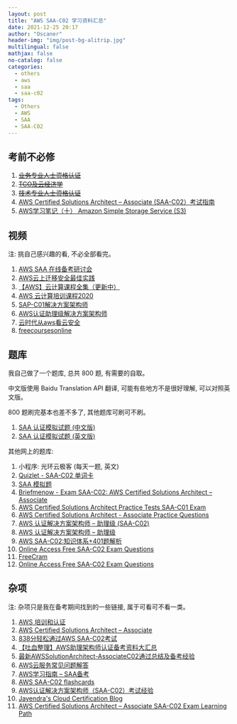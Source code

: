 ```yaml
---
layout: post
title: "AWS SAA-C02 学习资料汇总"
date: 2021-12-25 20:17
author: "Oscaner"
header-img: "img/post-bg-alitrip.jpg"
multilingual: false
mathjax: false
no-catalog: false
categories:
  - others
  - aws
  - saa
  - saa-c02
tags:
  - Others
  - AWS
  - SAA
  - SAA-C02
---
```


## 考前不必修

1. ~~[业务专业人士资格认证](https://partnercentral.awspartner.com/LmsSsoRedirect?RelayState=%2flearningobject%2fcurriculum%3fid%3d38303)~~
2. ~~[TCO及云经济学](https://partnercentral.awspartner.com/LmsSsoRedirect?RelayState=%2flearningobject%2fwbc%3fid%3d40767)~~
3. ~~[技术专业人士资格认证](https://partnercentral.awspartner.com/LmsSsoRedirect?RelayState=%2flearningobject%2fcurriculum%3fid%3d50060)~~
4. [AWS Certified Solutions Architect – Associate (SAA-C02）考试指南](https://d1.awsstatic.com/zh_CN/training-and-certification/docs-sa-assoc/AWS-Certified-Solutions-Architect-Associate_Exam-Guide.pdf)
5. [AWS学习笔记（十） Amazon Simple Storage Service (S3)](http://www.cloudbin.cn/?p=1968)

## 视频

注: 挑自己感兴趣的看, 不必全部看完。

1. [AWS SAA 在线备考研讨会](https://www.bilibili.com/video/BV1nZ4y1p7LA?from=search&seid=14343479283867319913)
2. [AWS云上迁移安全最佳实践](https://www.bilibili.com/video/BV1MT4y1J7qZ?from=search&seid=8201142901225266592)
3. [【AWS】云计算课程全集（更新中）](https://www.bilibili.com/video/BV1vW411G75e)
4. [AWS 云计算培训课程2020](https://www.bilibili.com/video/BV12g4y1q7X8)
5. [SAP-C01解决方案架构师](https://www.bilibili.com/video/BV1hJ411U7vd/?spm_id_from=333.788.videocard.5)
6. [AWS认证助理级解决方案架构师](https://www.bilibili.com/video/BV1jK411W7TD?)
7. [云时代从aws看云安全](https://www.bilibili.com/video/BV1AJ411n7cy?from=search&seid=1842043409973040946)
8. [freecoursesonline](https://www.freecoursesonline.me/?s=AWS&asl_active=1&p_asid=1&p_asl_data=1&qtranslate_lang=0&asl_gen%5B%5D=title&customset%5B%5D=post&customset%5B%5D=page&categoryset%5B%5D=1940&categoryset%5B%5D=2434&categoryset%5B%5D=2910&categoryset%5B%5D=1161&categoryset%5B%5D=1136&categoryset%5B%5D=5&categoryset%5B%5D=659&categoryset%5B%5D=2457&categoryset%5B%5D=2658&categoryset%5B%5D=426&categoryset%5B%5D=2394&categoryset%5B%5D=126&categoryset%5B%5D=92&categoryset%5B%5D=1000&categoryset%5B%5D=4&categoryset%5B%5D=1704&categoryset%5B%5D=2170&categoryset%5B%5D=1205&categoryset%5B%5D=1010&categoryset%5B%5D=1033&categoryset%5B%5D=1830&categoryset%5B%5D=1024&categoryset%5B%5D=1020&categoryset%5B%5D=7&categoryset%5B%5D=6&categoryset%5B%5D=663&categoryset%5B%5D=1147&categoryset%5B%5D=133&categoryset%5B%5D=1525&categoryset%5B%5D=605&categoryset%5B%5D=1)

## 题库

我自己做了一个题库, 总共 800 题, 有需要的自取。

中文版使用 Baidu Translation API 翻译, 可能有些地方不是很好理解, 可以对照英文版。

800 题刷完基本也差不多了, 其他题库可刷可不刷。

1. [SAA 认证模拟试题 (中文版)](https://www.markji.com/deck/61ab8c39c1c1a40022868bb8?access_key=kxe5hg7w)
2. [SAA 认证模拟试题 (英文版)](https://www.markji.com/deck/61ab8bbcc1c1a40022863429?access_key=kxn8uq9s)

其他网上的题库:

1. 小程序: 光环云极客 (每天一题, 英文)
2. [Quizlet - SAA-C02 单词卡](https://quizlet.com/593259319/saa-c02-flash-cards/)
3. [SAA 模拟题](https://mytodo.vip/subjects.html?category=saa)
4. [Briefmenow - Exam SAA-C02: AWS Certified Solutions Architect – Associate](https://www.briefmenow.org/amazon/category/aws-certified-solutions-architect-associate/)
5. [AWS Certified Solutions Architect Practice Tests SAA-C01 Exam](https://www.lleicloud.com/index.php/aws-certified-solutions-architect-practice-tests/)
6. [AWS Certified Solutions Architect - Associate Practice Questions](https://quizlet.com/144321056/aws-certified-solutions-architect-associate-practice-questions-flash-cards/)
7. [AWS 认证解决方案架构师 – 助理级 (SAA-C02)](https://d1.awsstatic.com/zh_CN/training-and-certification/docs-sa-assoc/AWS-Certified-Solutions-Architect-Associate_Sample-Questions_v4.0_FINAL.pdf)
8. [AWS 认证解决方案架构师 – 助理级](https://d1.awsstatic.com/zh_CN/training-and-certification/docs-sa-assoc/AWS-Certified-Solutions-Architect-Associate_Sample-Questions.pdf)
9. [AWS SAA-C02:知识体系+401题解析](https://hjpotter1.github.io/post/aws/)
10. [Online Access Free SAA-C02 Exam Questions](https://www.freecram.com/torrent/Amazon.SAA-C02.v2021-09-15.q227.html#)
11. [FreeCram](https://www.freecram.com/Home/Search?q=SAA)
12. [Online Access Free SAA-C02 Exam Questions](https://www.freecram.com/torrent/Amazon.SAA-C02.v2021-09-15.q227.html)

## 杂项

注: 杂项只是我在备考期间找到的一些链接, 属于可看可不看一类。

1. [AWS 培训和认证](https://aws.amazon.com/cn/training/)
2. [AWS Certified Solutions Architect – Associate](https://aws.amazon.com/cn/certification/certified-solutions-architect-associate/)
3. [838分轻松通过AWS SAA-C02考试](https://iteablue.com/forums/topic/838fenqingsongtongguoaws-saa-c02kaoshi)
4. [【吐血整理】AWS助理架构师认证备考资料大汇总](https://zhuanlan.zhihu.com/p/114717131)
5. [最新AWSSolutionArchitect-AssociateC02通过总结及备考经验](https://www.1point3acres.com/bbs/thread-648140-1-1.html)
6. [AWS云服务常见问题解答](https://amazonaws-china.com/cn/faqs/)
7. [AWS学习指南 – SAA备考](http://www.cloudbin.cn/?p=1543)
8. [AWS SAA-C02 flashcards](https://docs.google.com/spreadsheets/d/1hdqcnj-aXX_UTGu6MHbEDXuLu5f54bKyV-kFnydunXU/edit#gid=0)
9. [AWS认证解决方案架构师（SAA-C02）考试经验](https://zhuanlan.zhihu.com/p/307308828)
10. [Jayendra's Cloud Certification Blog](https://jayendrapatil.com/#AWS_Certification_Catalog)
11. [AWS Certified Solutions Architect – Associate SAA-C02 Exam Learning Path](https://jayendrapatil.com/aws-certified-solutions-architect-associate-saa-c02-exam-learning-path/#AWS_Whitepapers_Cheat_sheets)


